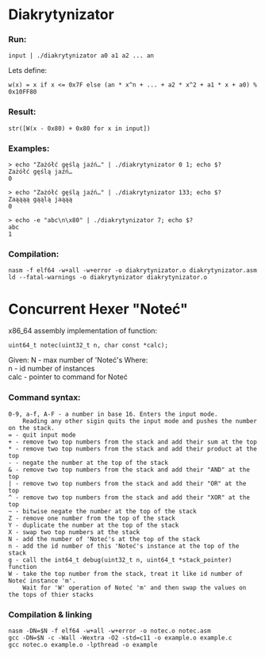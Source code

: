 # Diakrytynizator

### Run:  
```
input | ./diakrytynizator a0 a1 a2 ... an
```

Lets define:  
```
w(x) = x if x <= 0x7F else (an * x^n + ... + a2 * x^2 + a1 * x + a0) % 0x10FF80
```

### Result:  
```
str([W(x - 0x80) + 0x80 for x in input])
```

### Examples:
```
> echo "Zażółć gęślą jaźń…" | ./diakrytynizator 0 1; echo $?
Zażółć gęślą jaźń…
0
```

```
> echo "Zażółć gęślą jaźń…" | ./diakrytynizator 133; echo $?
Zaąąąą gąąlą jaąąą
0
```

```
> echo -e "abc\n\x80" | ./diakrytynizator 7; echo $?
abc
1
```

### Compilation:  
```
nasm -f elf64 -w+all -w+error -o diakrytynizator.o diakrytynizator.asm
ld --fatal-warnings -o diakrytynizator diakrytynizator.o
```


# Concurrent Hexer "Noteć"  

x86_64 assembly implementation of function:
```
uint64_t notec(uint32_t n, char const *calc);
```
Given:
N - max number of 'Noteć's
Where:  
n - id number of instances  
calc - pointer to command for Noteć  

### Command syntax:

```
0-9, a-f, A-F - a number in base 16. Enters the input mode. 
    Reading any other sigin quits the input mode and pushes the number on the stack.
= - quit input mode
+ - remove two top numbers from the stack and add their sum at the top
* - remove two top numbers from the stack and add their product at the top
- - negate the number at the top of the stack
& - remove two top numbers from the stack and add their "AND" at the top
| - remove two top numbers from the stack and add their "OR" at the top
^ - remove two top numbers from the stack and add their "XOR" at the top
~ - bitwise negate the number at the top of the stack
Z - remove one number from the top of the stack
Y - duplicate the number at the top of the stack
X - swap two top numbers at the stack
N - add the number of 'Noteć's at the top of the stack
n - add the id number of this 'Noteć's instance at the top of the stack
g - call the int64_t debug(uint32_t n, uint64_t *stack_pointer) function
W - take the top number from the stack, treat it like id number of Noteć instance 'm'. 
    Wait for 'W' operation of Noteć 'm' and then swap the values on the tops of thier stacks
```

### Compilation & linking

```
nasm -DN=$N -f elf64 -w+all -w+error -o notec.o notec.asm
gcc -DN=$N -c -Wall -Wextra -O2 -std=c11 -o example.o example.c
gcc notec.o example.o -lpthread -o example
```
